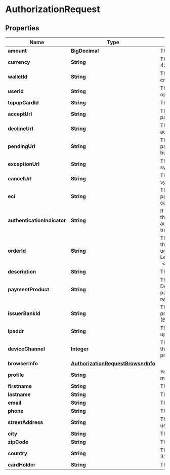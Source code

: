 

# AuthorizationRequest


## Properties

| Name | Type | Description | Notes |
|------------ | ------------- | ------------- | -------------|
|**amount** | **BigDecimal** | The amount of the operation. |  |
|**currency** | **String** | The currency of the operation. Format: ISO-4217.  |  |
|**walletId** | **String** | The unique identifier of the wallet to be credited. |  |
|**userId** | **String** | The unique identifier of the user requesting the operation. |  |
|**topupCardId** | **String** | The unique identifier for the user&#39;s Topup Card. |  [optional] |
|**acceptUrl** | **String** | The URL to return the end user to once the payment process is completed successfully.  |  |
|**declineUrl** | **String** | The URL to return the end user to after the acquirer declines the payment.  |  |
|**pendingUrl** | **String** | The URL to return your end-user to when the payment request was submitted to the acquirer but response is not yet available.  |  |
|**exceptionUrl** | **String** | The URL to return your end-user to after a system failure |  |
|**cancelUrl** | **String** | The URL to return your end-user to after a system failure |  |
|**eci** | **String** | The ECI indicates the security level at which the payment information is processed between the cardholder and Treezor customer  |  |
|**authenticationIndicator** | **String** | If the payment product is a credit or debit card, this parameter indicates if the 3-D Secure authentication should be performed for this transaction  |  |
|**orderId** | **String** | The unique identifier of the order, guaranteeing the uniqueness of the transaction.   Must be unique and abide by the following rules: * Length: min. 32 characters * Structure: &#x60;&lt;yourCompanyName&gt;_order_&lt;uniqueIdentifier&gt;&#x60;  |  |
|**description** | **String** | The order short description. |  |
|**paymentProduct** | **String** | The payment method used for the top-up.  Depending on the payment product, parameters specific to the payment method are required.  |  |
|**issuerBankId** | **String** | This parameter is specific to the iDEAL payment product.  This is the Business Identifier Code (BIC) of the end user issuer bank  |  [optional] |
|**ipaddr** | **String** | The IP address of the end user making a top-up |  [optional] |
|**deviceChannel** | **Integer** | This parameter is specific to the PSD2  Channel through which the transaction is being processed |  |
|**browserInfo** | [**AuthorizationRequestBrowserInfo**](AuthorizationRequestBrowserInfo.md) |  |  |
|**profile** | **String** | Your HiPay Merchant ID. Required if you have multiple MIDs, otherwise empty.  |  [optional] |
|**firstname** | **String** | The first name of the user. |  |
|**lastname** | **String** | The last name of the user. |  |
|**email** | **String** | The email of the user. |  |
|**phone** | **String** | The phone number of the user. |  |
|**streetAddress** | **String** | The residence street name and number of the user. |  |
|**city** | **String** | The residence city of the user. |  |
|**zipCode** | **String** | The residence city zipcode of the user. |  |
|**country** | **String** | The residence country of the user. Format: ISO 3166 alpha-2  |  |
|**cardHolder** | **String** | The name associated to the card. |  |



